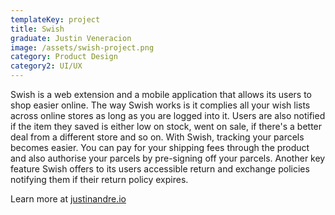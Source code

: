 ```yaml
---
templateKey: project
title: Swish
graduate: Justin Veneracion
image: /assets/swish-project.png
category: Product Design
category2: UI/UX
---
```

Swish is a web extension and a mobile application that allows its users to shop easier online. The way Swish works is it complies all your wish lists across online stores as long as you are logged into it. Users are also notified if the item they saved is either low on stock, went on sale, if there's a better deal from a different store and so on. With Swish, tracking your parcels becomes easier. You can pay for your shipping fees through the product and also authorise your parcels by pre-signing off your parcels. Another key feature Swish offers to its users accessible return and exchange policies notifying them if their return policy expires.

Learn more at [justinandre.io](justinandre.io)

